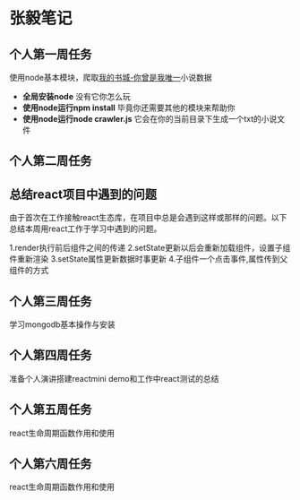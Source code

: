 # 张毅笔记

## 个人第一周任务

使用node基本模块，爬取[我的书城-你曾是我唯一](http://wodeshucheng.com/book_11473/)小说数据
 
- **全局安装node** 没有它你怎么玩
- **使用node运行npm install**   毕竟你还需要其他的模块来帮助你
- **使用node运行node crawler.js**  它会在你的当前目录下生成一个txt的小说文件 


## 个人第二周任务

## 总结react项目中遇到的问题

由于首次在工作接触react生态库，在项目中总是会遇到这样或那样的问题。以下总结本周用react工作于学习中遇到的问题。

1.render执行前后组件之间的传递
2.setState更新以后会重新加载组件，设置子组件重新渲染
3.setState属性更新数据时事更新
4.子组件一个点击事件,属性传到父组件的方式

## 个人第三周任务

学习mongodb基本操作与安装

## 个人第四周任务

准备个人演讲搭建reactmini demo和工作中react测试的总结

## 个人第五周任务

react生命周期函数作用和使用

## 个人第六周任务

react生命周期函数作用和使用


